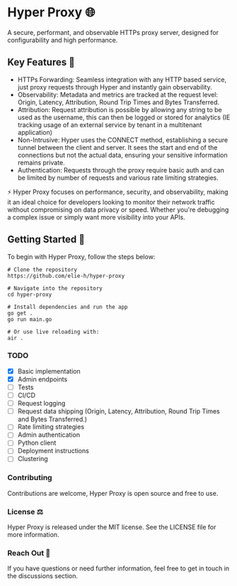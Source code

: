 # Hyper Proxy 🌐

A secure, performant, and observable HTTPs proxy server, designed for configurability and high performance.

## Key Features 🚀

- HTTPs Forwarding: Seamless integration with any HTTP based service, just proxy requests through Hyper and instantly gain observability.
- Observability: Metadata and metrics are tracked at the request level: Origin, Latency, Attribution, Round Trip Times and Bytes Transferred.
- Attribution: Request attribution is possible by allowing any string to be used as the username, this can then be logged or stored for analytics (IE tracking usage of an external service by tenant in a multitenant application)
- Non-Intrusive: Hyper uses the CONNECT method, establishing a secure tunnel between the client and server. It sees the start and end of the connections but not the actual data, ensuring your sensitive information remains private.
- Authentication: Requests through the proxy require basic auth and can be limited by number of requests and various rate limiting strategies.

⚡
Hyper Proxy focuses on performance, security, and observability, making it an ideal choice for developers looking to monitor their network traffic without compromising on data privacy or speed. Whether you're debugging a complex issue or simply want more visibility into your APIs.

## Getting Started 🏁

To begin with Hyper Proxy, follow the steps below:

```
# Clone the repository
https://github.com/elie-h/hyper-proxy

# Navigate into the repository
cd hyper-proxy

# Install dependencies and run the app
go get .
go run main.go

# Or use live reloading with:
air .
```

### TODO

- [x] Basic implementation
- [x] Admin endpoints
- [ ] Tests
- [ ] CI/CD
- [ ] Request logging
- [ ] Request data shipping (Origin, Latency, Attribution, Round Trip Times and Bytes Transferred.)
- [ ] Rate limiting strategies
- [ ] Admin authentication
- [ ] Python client
- [ ] Deployment instructions
- [ ] Clustering

### Contributing

Contributions are welcome, Hyper Proxy is open source and free to use.

### License ⚖️

Hyper Proxy is released under the MIT license. See the LICENSE file for more information.

### Reach Out 💌

If you have questions or need further information, feel free to get in touch in the discussions section.
